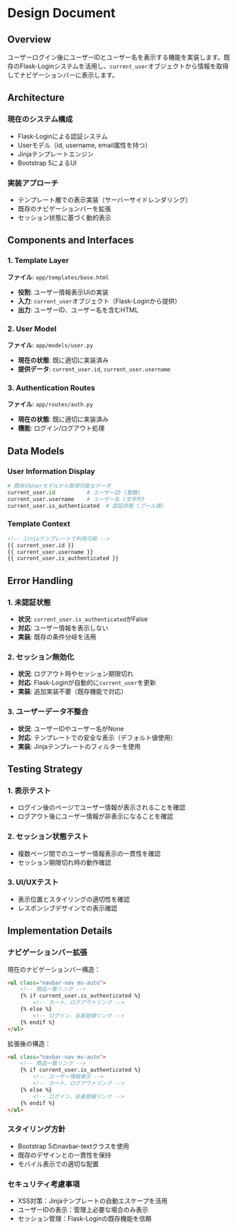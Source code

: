 # Design Document

## Overview

ユーザーログイン後にユーザーIDとユーザー名を表示する機能を実装します。既存のFlask-Loginシステムを活用し、`current_user`オブジェクトから情報を取得してナビゲーションバーに表示します。

## Architecture

### 現在のシステム構成
- Flask-Loginによる認証システム
- Userモデル（id, username, email属性を持つ）
- Jinjaテンプレートエンジン
- Bootstrap 5によるUI

### 実装アプローチ
- テンプレート層での表示実装（サーバーサイドレンダリング）
- 既存のナビゲーションバーを拡張
- セッション状態に基づく動的表示

## Components and Interfaces

### 1. Template Layer
**ファイル**: `app/templates/base.html`
- **役割**: ユーザー情報表示UIの実装
- **入力**: `current_user`オブジェクト（Flask-Loginから提供）
- **出力**: ユーザーID、ユーザー名を含むHTML

### 2. User Model
**ファイル**: `app/models/user.py`
- **現在の状態**: 既に適切に実装済み
- **提供データ**: `current_user.id`, `current_user.username`

### 3. Authentication Routes
**ファイル**: `app/routes/auth.py`
- **現在の状態**: 既に適切に実装済み
- **機能**: ログイン/ログアウト処理

## Data Models

### User Information Display
```python
# 既存のUserモデルから取得可能なデータ
current_user.id          # ユーザーID (整数)
current_user.username    # ユーザー名 (文字列)
current_user.is_authenticated  # 認証状態 (ブール値)
```

### Template Context
```html
<!-- Jinjaテンプレートで利用可能 -->
{{ current_user.id }}
{{ current_user.username }}
{{ current_user.is_authenticated }}
```

## Error Handling

### 1. 未認証状態
- **状況**: `current_user.is_authenticated`がFalse
- **対応**: ユーザー情報を表示しない
- **実装**: 既存の条件分岐を活用

### 2. セッション無効化
- **状況**: ログアウト時やセッション期限切れ
- **対応**: Flask-Loginが自動的に`current_user`を更新
- **実装**: 追加実装不要（既存機能で対応）

### 3. ユーザーデータ不整合
- **状況**: ユーザーIDやユーザー名がNone
- **対応**: テンプレートでの安全な表示（デフォルト値使用）
- **実装**: Jinjaテンプレートのフィルターを使用

## Testing Strategy

### 1. 表示テスト
- ログイン後のページでユーザー情報が表示されることを確認
- ログアウト後にユーザー情報が非表示になることを確認

### 2. セッション状態テスト
- 複数ページ間でのユーザー情報表示の一貫性を確認
- セッション期限切れ時の動作確認

### 3. UI/UXテスト
- 表示位置とスタイリングの適切性を確認
- レスポンシブデザインでの表示確認

## Implementation Details

### ナビゲーションバー拡張
現在のナビゲーションバー構造：
```html
<ul class="navbar-nav ms-auto">
    <!-- 商品一覧リンク -->
    {% if current_user.is_authenticated %}
        <!-- カート、ログアウトリンク -->
    {% else %}
        <!-- ログイン、会員登録リンク -->
    {% endif %}
</ul>
```

拡張後の構造：
```html
<ul class="navbar-nav ms-auto">
    <!-- 商品一覧リンク -->
    {% if current_user.is_authenticated %}
        <!-- ユーザー情報表示 -->
        <!-- カート、ログアウトリンク -->
    {% else %}
        <!-- ログイン、会員登録リンク -->
    {% endif %}
</ul>
```

### スタイリング方針
- Bootstrap 5のnavbar-textクラスを使用
- 既存のデザインとの一貫性を保持
- モバイル表示での適切な配置

### セキュリティ考慮事項
- XSS対策：Jinjaテンプレートの自動エスケープを活用
- ユーザーIDの表示：管理上必要な場合のみ表示
- セッション管理：Flask-Loginの既存機能を信頼